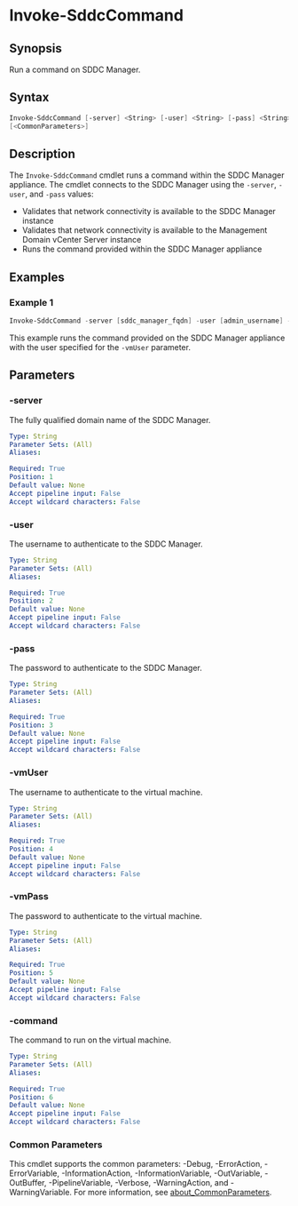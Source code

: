 # Invoke-SddcCommand

## Synopsis

Run a command on SDDC Manager.

## Syntax

```powershell
Invoke-SddcCommand [-server] <String> [-user] <String> [-pass] <String> [-vmUser] <String> [-vmPass] <String> [-command] <String>
[<CommonParameters>]
```

## Description

The `Invoke-SddcCommand` cmdlet runs a command within the SDDC Manager appliance.
The cmdlet connects to the SDDC Manager using the `-server`, `-user`, and `-pass` values:

- Validates that network connectivity is available to the SDDC Manager instance
- Validates that network connectivity is available to the Management Domain vCenter Server instance
- Runs the command provided within the SDDC Manager appliance

## Examples

### Example 1

```powershell
Invoke-SddcCommand -server [sddc_manager_fqdn] -user [admin_username] -pass [admin_password] -vmUser [local_username] -vmPass [local_password] -command "chage -l backup"
```

This example runs the command provided on the SDDC Manager appliance with the user specified for the `-vmUser` parameter.

## Parameters

### -server

The fully qualified domain name of the SDDC Manager.

```yaml
Type: String
Parameter Sets: (All)
Aliases:

Required: True
Position: 1
Default value: None
Accept pipeline input: False
Accept wildcard characters: False
```

### -user

The username to authenticate to the SDDC Manager.

```yaml
Type: String
Parameter Sets: (All)
Aliases:

Required: True
Position: 2
Default value: None
Accept pipeline input: False
Accept wildcard characters: False
```

### -pass

The password to authenticate to the SDDC Manager.

```yaml
Type: String
Parameter Sets: (All)
Aliases:

Required: True
Position: 3
Default value: None
Accept pipeline input: False
Accept wildcard characters: False
```

### -vmUser

The username to authenticate to the virtual machine.

```yaml
Type: String
Parameter Sets: (All)
Aliases:

Required: True
Position: 4
Default value: None
Accept pipeline input: False
Accept wildcard characters: False
```

### -vmPass

The password to authenticate to the virtual machine.

```yaml
Type: String
Parameter Sets: (All)
Aliases:

Required: True
Position: 5
Default value: None
Accept pipeline input: False
Accept wildcard characters: False
```

### -command

The command to run on the virtual machine.

```yaml
Type: String
Parameter Sets: (All)
Aliases:

Required: True
Position: 6
Default value: None
Accept pipeline input: False
Accept wildcard characters: False
```

### Common Parameters

This cmdlet supports the common parameters: -Debug, -ErrorAction, -ErrorVariable, -InformationAction, -InformationVariable, -OutVariable, -OutBuffer, -PipelineVariable, -Verbose, -WarningAction, and -WarningVariable. For more information, see [about_CommonParameters](http://go.microsoft.com/fwlink/?LinkID=113216).
